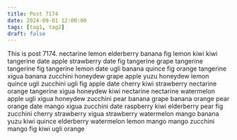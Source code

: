```yaml
---
title: Post 7174
date: 2024-09-01 12:00:00
tags: [tag1, tag2]
draft: false
---
```

This is post 7174.
nectarine
lemon
elderberry
banana
fig
lemon
kiwi
kiwi
tangerine
date
apple
strawberry
date
fig
tangerine
grape
tangerine
tangerine
fig
tangerine
lemon
date
ugli
banana
quince
fig
orange
tangerine
xigua
banana
zucchini
honeydew
grape
apple
yuzu
honeydew
lemon
quince
ugli
zucchini
ugli
fig
apple
date
cherry
kiwi
strawberry
nectarine
orange
tangerine
xigua
honeydew
kiwi
nectarine
nectarine
watermelon
apple
ugli
xigua
honeydew
zucchini
pear
banana
grape
banana
orange
pear
orange
date
mango
xigua
zucchini
date
raspberry
kiwi
elderberry
pear
fig
zucchini
cherry
strawberry
xigua
strawberry
watermelon
mango
banana
yuzu
kiwi
quince
elderberry
watermelon
lemon
mango
mango
zucchini
mango
fig
kiwi
ugli
orange
